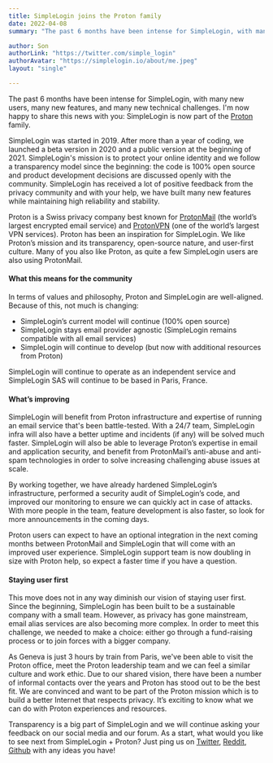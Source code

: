 ```yaml
---
title: SimpleLogin joins the Proton family
date: 2022-04-08
summary: "The past 6 months have been intense for SimpleLogin, with many new users, many new features, and many new technical challenges. I'm now happy to share this news with you: SimpleLogin is now part of the Proton family."

author: Son
authorLink: "https://twitter.com/simple_login"
authorAvatar: "https://simplelogin.io/about/me.jpeg"
layout: "single"

---
```


The past 6 months have been intense for SimpleLogin, with many new users, many new features, and many new technical challenges. I'm now happy to share this news with you: SimpleLogin is now part of the [Proton](https://proton.me/) family.

SimpleLogin was started in 2019. After more than a year of coding, we launched a beta version in 2020 and a public version at the beginning of 2021. SimpleLogin's mission is to protect your online identity and we follow a transparency model since the beginning: the code is 100% open source and product development decisions are discussed openly with the community. SimpleLogin has received a lot of positive feedback from the privacy community and with your help, we have built many new features while maintaining high reliability and stability. 

Proton is a Swiss privacy company best known for [ProtonMail](https://proton.me/) (the world’s largest encrypted email service) and [ProtonVPN](https://protonvpn.com) (one of the world’s largest VPN services). Proton has been an inspiration for SimpleLogin. We like Proton’s mission and its transparency, open-source nature, and user-first culture. Many of you also like Proton, as quite a few SimpleLogin users are also using ProtonMail. 

#### What this means for the community

In terms of values and philosophy, Proton and SimpleLogin are well-aligned. Because of this, not much is changing:

* SimpleLogin’s current model will continue (100% open source)
* SimpleLogin stays email provider agnostic (SimpleLogin remains compatible with all email services)
* SimpleLogin will continue to develop (but now with additional resources from Proton)

SimpleLogin will continue to operate as an independent service and SimpleLogin SAS will continue to be based in Paris, France.

#### What’s improving

SimpleLogin will benefit from Proton infrastructure and expertise of running an email service that's been battle-tested. With a 24/7 team, SimpleLogin infra will also have a better uptime and incidents (if any) will be solved much faster. SimpleLogin will also be able to leverage Proton’s expertise in email and application security, and benefit from ProtonMail’s anti-abuse and anti-spam technologies in order to solve increasing challenging abuse issues at scale. 

By working together, we have already hardened SimpleLogin’s infrastructure, performed a security audit of SimpleLogin’s code, and improved our monitoring to ensure we can quickly act in case of attacks. With more people in the team, feature development is also faster, so look for more announcements in the coming days.

Proton users can expect to have an optional integration in the next coming months between ProtonMail and SimpleLogin that will come with an improved user experience. SimpleLogin support team is now doubling in size with Proton help, so expect a faster time if you have a question. 

#### Staying user first

This move does not in any way diminish our vision of staying user first. Since the beginning, SimpleLogin has been built to be a sustainable company with a small team. However, as privacy has gone mainstream, email alias services are also becoming more complex. In order to meet this challenge, we needed to make a choice: either go through a fund-raising process or to join forces with a bigger company. 

As Geneva is just 3 hours by train from Paris, we've been able to visit the Proton office, meet the Proton leadership team and we can feel a similar culture and work ethic. Due to our shared vision, there have been a number of informal contacts over the years and Proton has stood out to be the best fit. We are convinced and want to be part of the Proton mission which is to build a better Internet that respects privacy. It’s exciting to know what we can do with Proton experiences and resources. 

Transparency is a big part of SimpleLogin and we will continue asking your feedback on our social media and our forum. As a start, what would you like to see next from SimpleLogin + Proton? Just ping us on [Twitter](https://twitter.com/simple_login), [Reddit](https://www.reddit.com/r/Simplelogin/), [Github](https://github.com/simple-login/app/discussions) with any ideas you have!
